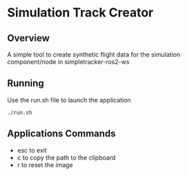 # Simulation Track Creator

## Overview

A simple tool to create synthetic flight data for the simulation component/node in simpletracker-ros2-ws

## Running

Use the run.sh file to launch the application
```
./run.sh
```

## Applications Commands

* esc to exit
* c to copy the path to the clipboard
* r to reset the image
